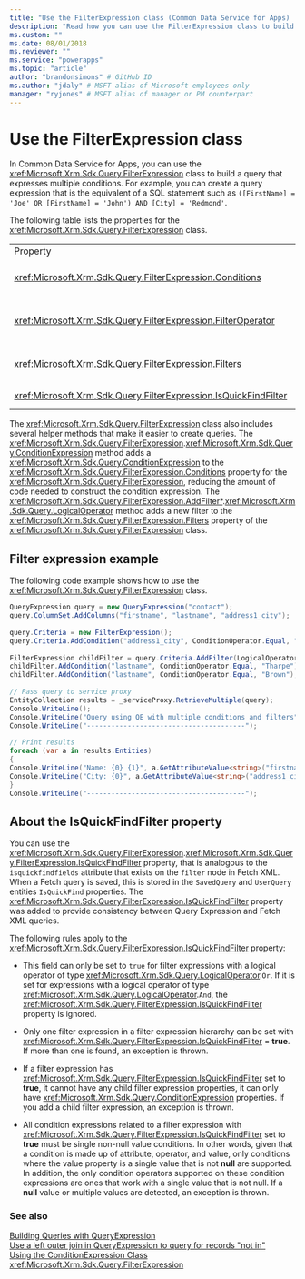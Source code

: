 ```yaml
---
title: "Use the FilterExpression class (Common Data Service for Apps) | Microsoft Docs" # Intent and product brand in a unique string of 43-59 chars including spaces
description: "Read how you can use the FilterExpression class to build a query that expresses multiple conditions" # 115-145 characters including spaces. This abstract displays in the search result.
ms.custom: ""
ms.date: 08/01/2018
ms.reviewer: ""
ms.service: "powerapps"
ms.topic: "article"
author: "brandonsimons" # GitHub ID
ms.author: "jdaly" # MSFT alias of Microsoft employees only
manager: "ryjones" # MSFT alias of manager or PM counterpart
---
```

# Use the FilterExpression class

In Common Data Service for Apps, you can use the <xref:Microsoft.Xrm.Sdk.Query.FilterExpression> class to build a query that expresses multiple conditions. For example, you can create a query expression that is the equivalent of a SQL statement such as `([FirstName] = 'Joe' OR [FirstName] = 'John') AND [City] = 'Redmond'`.  
  
 The following table lists the properties for the <xref:Microsoft.Xrm.Sdk.Query.FilterExpression> class.  
  
|||  
|-|-|  
|Property|Description|  
|<xref:Microsoft.Xrm.Sdk.Query.FilterExpression.Conditions>|Gets or sets condition expressions that include attributes, condition operators, and attribute values.|  
|<xref:Microsoft.Xrm.Sdk.Query.FilterExpression.FilterOperator>|Gets or sets logical `AND/OR` filter operators. This is set by using the <xref:Microsoft.Xrm.Sdk.Query.LogicalOperator> enumeration.|  
|<xref:Microsoft.Xrm.Sdk.Query.FilterExpression.Filters>|Gets or sets a hierarchy of condition and logical filter expressions that filter the results of the query.|  
|<xref:Microsoft.Xrm.Sdk.Query.FilterExpression.IsQuickFindFilter>|Gets or sets a value that indicates whether the expression is part of a quick find query.|  
  
 The <xref:Microsoft.Xrm.Sdk.Query.FilterExpression> class also includes several helper methods that make it easier to create queries. The <xref:Microsoft.Xrm.Sdk.Query.FilterExpression>.<xref:Microsoft.Xrm.Sdk.Query.ConditionExpression> method adds a <xref:Microsoft.Xrm.Sdk.Query.ConditionExpression> to the <xref:Microsoft.Xrm.Sdk.Query.FilterExpression.Conditions> property for the <xref:Microsoft.Xrm.Sdk.Query.FilterExpression>, reducing the amount of code needed to construct the condition expression. The <xref:Microsoft.Xrm.Sdk.Query.FilterExpression.AddFilter*>.<xref:Microsoft.Xrm.Sdk.Query.LogicalOperator> method adds a new filter to the <xref:Microsoft.Xrm.Sdk.Query.FilterExpression.Filters> property of the <xref:Microsoft.Xrm.Sdk.Query.FilterExpression> class.  
  
<a name="example"></a>   

## Filter expression example  

 The following code example shows how to use the <xref:Microsoft.Xrm.Sdk.Query.FilterExpression> class.  
  
```csharp  
QueryExpression query = new QueryExpression("contact");   
query.ColumnSet.AddColumns("firstname", "lastname", "address1_city");   
  
query.Criteria = new FilterExpression();   
query.Criteria.AddCondition("address1_city", ConditionOperator.Equal, "Redmond");   
  
FilterExpression childFilter = query.Criteria.AddFilter(LogicalOperator.Or);   
childFilter.AddCondition("lastname", ConditionOperator.Equal, "Tharpe");   
childFilter.AddCondition("lastname", ConditionOperator.Equal, "Brown");   
  
// Pass query to service proxy   
EntityCollection results = _serviceProxy.RetrieveMultiple(query);   
Console.WriteLine();   
Console.WriteLine("Query using QE with multiple conditions and filters");   
Console.WriteLine("---------------------------------------");   
  
// Print results   
foreach (var a in results.Entities)   
{   
Console.WriteLine("Name: {0} {1}", a.GetAttributeValue<string>("firstname"), a.GetAttributeValue<string>("lastname"));   
Console.WriteLine("City: {0}", a.GetAttributeValue<string>("address1_city"));   
}   
Console.WriteLine("---------------------------------------");  
```  
  
<a name="quickfindfilter"></a> 
  
## About the IsQuickFindFilter property  

 You can use the <xref:Microsoft.Xrm.Sdk.Query.FilterExpression>.<xref:Microsoft.Xrm.Sdk.Query.FilterExpression.IsQuickFindFilter> property, that is analogous to the `isquickfindfields` attribute that exists on the `filter` node in Fetch XML. When a Fetch query is saved, this is stored in the `SavedQuery` and `UserQuery` entities `IsQuickFind` properties. The <xref:Microsoft.Xrm.Sdk.Query.FilterExpression.IsQuickFindFilter> property was added to provide consistency between Query Expression and Fetch XML queries.  
  
 The following rules apply to the <xref:Microsoft.Xrm.Sdk.Query.FilterExpression.IsQuickFindFilter> property:  
  
-   This field can only be set to `true` for filter expressions with a logical operator of type <xref:Microsoft.Xrm.Sdk.Query.LogicalOperator>.`Or`. If it is set for expressions with a logical operator of type <xref:Microsoft.Xrm.Sdk.Query.LogicalOperator>.`And`, the <xref:Microsoft.Xrm.Sdk.Query.FilterExpression.IsQuickFindFilter> property is ignored.  
  
-   Only one filter expression in a filter expression hierarchy can be set with <xref:Microsoft.Xrm.Sdk.Query.FilterExpression.IsQuickFindFilter> = **true**. If more than one is found, an exception is thrown.  
  
-   If a filter expression has <xref:Microsoft.Xrm.Sdk.Query.FilterExpression.IsQuickFindFilter> set to **true**, it cannot have any child filter expression properties, it can only have <xref:Microsoft.Xrm.Sdk.Query.ConditionExpression> properties. If you add a child filter expression, an exception is thrown.  
  
-   All condition expressions related to a filter expression with <xref:Microsoft.Xrm.Sdk.Query.FilterExpression.IsQuickFindFilter> set to **true** must be single non-null value conditions. In other words, given that a condition is made up of attribute, operator, and value, only conditions where the value property is a single value that is not **null** are supported. In addition, the only condition operators supported on these condition expressions are ones that work with a single value that is not null. If a **null** value or multiple values are detected, an exception is thrown.  
  
### See also  

 [Building Queries with QueryExpression](build-queries-with-queryexpression.md)   
 [Use a left outer join in QueryExpression to query for records "not in"](use-left-outer-join-queryexpression-query-records-not-in.md)   
 [Using the ConditionExpression Class](use-conditionexpression-class.md)   
 <xref:Microsoft.Xrm.Sdk.Query.FilterExpression>